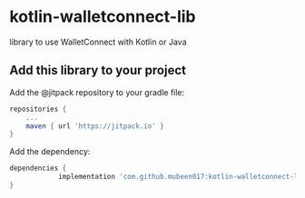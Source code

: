 # kotlin-walletconnect-lib
library to use WalletConnect with Kotlin or Java

## Add this library to your project

Add the @jitpack repository to your gradle file:

```gradle
repositories {
	...
	maven { url 'https://jitpack.io' }
}
```

Add the dependency:

```gradle
dependencies {
	        implementation 'com.github.mubeen017:kotlin-walletconnect-lib:1.1.0'
}
```

